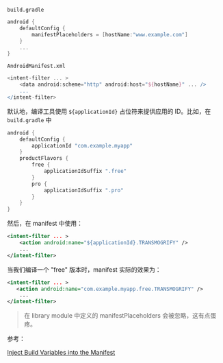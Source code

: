 `build.gradle`

```groovy
android {
    defaultConfig {
        manifestPlaceholders = [hostName:"www.example.com"]
    }
    ...
}
```

`AndroidManifest.xml`

```groovy
<intent-filter ... >
    <data android:scheme="http" android:host="${hostName}" ... />
    ...
</intent-filter>
```

默认地，编译工具使用  `${applicationId}`  占位符来提供应用的 ID。比如，在 `build.gradle` 中

```groovy
android {
    defaultConfig {
        applicationId "com.example.myapp"
    }
    productFlavors {
        free {
            applicationIdSuffix ".free"
        }
        pro {
            applicationIdSuffix ".pro"
        }
    }
}
```

然后，在 manifest 中使用：

```xml
<intent-filter ... >
    <action android:name="${applicationId}.TRANSMOGRIFY" />
    ...
</intent-filter>
```

当我们编译一个 "free" 版本时，manifest 实际的效果为：

```xml
<intent-filter ... >
   <action android:name="com.example.myapp.free.TRANSMOGRIFY" />
    ...
</intent-filter>
```

> 在 library module 中定义的 manifestPlaceholders 会被忽略，这有点蛋疼。

参考：

[Inject Build Variables into the Manifest](https://developer.android.com/studio/build/manifest-build-variables.html)